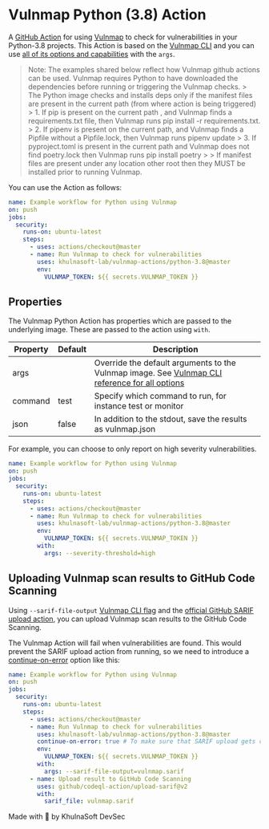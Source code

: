 # Vulnmap Python (3.8)  Action

A [GitHub Action](https://github.com/features/actions) for using [Vulnmap](https://khulnasoft.com/VulnmapGH) to check for
vulnerabilities in your Python-3.8 projects. This Action is based on the [Vulnmap CLI][cli-gh] and you can use [all of its options and capabilities][cli-ref] with the `args`.

 > Note: The examples shared below reflect how Vulnmap github actions can be used. Vulnmap requires Python to have downloaded the dependencies before running or triggering the Vulnmap checks.
                          > The Python image checks and installs deps only if the manifest files are present in the current path (from where action is being triggered)
                          > 1. If pip is present on the current path , and Vulnmap finds a requirements.txt file, then Vulnmap runs pip install -r requirements.txt.
                          > 2. If pipenv is present on the current path, and Vulnmap finds a Pipfile without a Pipfile.lock, then Vulnmap runs pipenv update
                          > 3. If pyproject.toml is present in the current path and Vulnmap does not find poetry.lock then Vulnmap runs pip install poetry
                          >
                          > If manifest files are present under any location other root then they MUST be installed prior to running Vulnmap.

You can use the Action as follows:

```yaml
name: Example workflow for Python using Vulnmap
on: push
jobs:
  security:
    runs-on: ubuntu-latest
    steps:
      - uses: actions/checkout@master
      - name: Run Vulnmap to check for vulnerabilities
        uses: khulnasoft-lab/vulnmap-actions/python-3.8@master
        env:
          VULNMAP_TOKEN: ${{ secrets.VULNMAP_TOKEN }}
```

## Properties

The Vulnmap Python Action has properties which are passed to the underlying image. These are passed to the action using `with`.

| Property | Default | Description                                                                                         |
| -------- | ------- | --------------------------------------------------------------------------------------------------- |
| args     |         | Override the default arguments to the Vulnmap image. See [Vulnmap CLI reference for all options][cli-ref] |
| command  | test    | Specify which command to run, for instance test or monitor                                          |
| json     | false   | In addition to the stdout, save the results as vulnmap.json                                            |

For example, you can choose to only report on high severity vulnerabilities.

```yaml
name: Example workflow for Python using Vulnmap
on: push
jobs:
  security:
    runs-on: ubuntu-latest
    steps:
      - uses: actions/checkout@master
      - name: Run Vulnmap to check for vulnerabilities
        uses: khulnasoft-lab/vulnmap-actions/python-3.8@master
        env:
          VULNMAP_TOKEN: ${{ secrets.VULNMAP_TOKEN }}
        with:
          args: --severity-threshold=high
```

## Uploading Vulnmap scan results to GitHub Code Scanning

Using `--sarif-file-output` [Vulnmap CLI flag][cli-ref] and the [official GitHub SARIF upload action](https://docs.github.com/en/code-security/secure-coding/uploading-a-sarif-file-to-github), you can upload Vulnmap scan results to the GitHub Code Scanning.



The Vulnmap Action will fail when vulnerabilities are found. This would prevent the SARIF upload action from running, so we need to introduce a [continue-on-error](https://docs.github.com/en/actions/reference/workflow-syntax-for-github-actions#jobsjob_idstepscontinue-on-error) option like this:

```yaml
name: Example workflow for Python using Vulnmap
on: push
jobs:
  security:
    runs-on: ubuntu-latest
    steps:
      - uses: actions/checkout@master
      - name: Run Vulnmap to check for vulnerabilities
        uses: khulnasoft-lab/vulnmap-actions/python-3.8@master
        continue-on-error: true # To make sure that SARIF upload gets called
        env:
          VULNMAP_TOKEN: ${{ secrets.VULNMAP_TOKEN }}
        with:
          args: --sarif-file-output=vulnmap.sarif
      - name: Upload result to GitHub Code Scanning
        uses: github/codeql-action/upload-sarif@v2
        with:
          sarif_file: vulnmap.sarif
```

Made with 💜 by KhulnaSoft DevSec

[cli-gh]: https://github.com/khulnasoft-lab/vulnmap 'Vulnmap CLI'
[cli-ref]: https://docs.khulnasoft.com/vulnmap-cli/cli-reference 'Vulnmap CLI Reference documentation'
